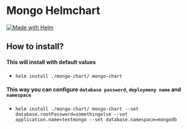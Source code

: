 # Mongo Helmchart

[![Made with Helm](https://img.shields.io/badge/Made%20with-HELM-orange?style=for-the-badge&logo=helm)](https://www.espressif.com/en/products/socs/helm)

## How to install?

 ####  This will install with default values
 * `helm install ./mongo-chart/ mongo-chart`

 ####  This way you can configure `database password`, `deploymeny name` and `namespace`
 * `helm install ./mongo-chart/ mongo-chart --set database.rootPassword=somethingelse --set application.name=testmongo --set database.namespace=mongodb`
